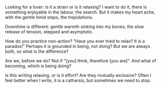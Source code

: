 Looking for a lover:
is it a strain or is it relaxing?
I want to do it, there is something enjoyable in the labour, the search.
But it makes my heart ache, with the gentle timid steps, the trepidations.

Downtime is different:
gentle warmth sinking into my bones;
the slow release of tension, stepped and asymptotic.

How do you practice non-action?
"Have you ever tried to relax? It is a paradox!"
Perhaps it is grounded in being, not doing?
But we are always both, so what is the difference?

Are we, before we do? Not if "[you] think, therefore [you are]".
And what of becoming, which is being doing?

Is this writing relaxing, or is it effort?
Are they mutually exclusive?
Often I feel better when I write, it is a catharsis,
but sometimes we need to stop.